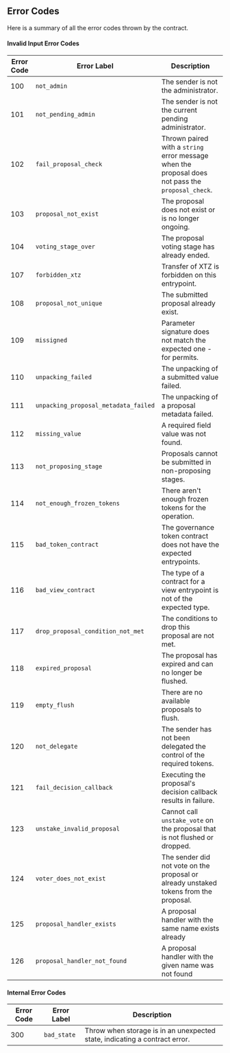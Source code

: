 <!--
- SPDX-FileCopyrightText: 2022 Tezos Commons
- SPDX-License-Identifier: LicenseRef-MIT-TC
-->

<!--
NOTE: This file should not be modified directly.
Use `stack scripts/generate_error_code.hs` instead.
-->

## Error Codes

Here is a summary of all the error codes thrown by the contract.


 #### Invalid Input Error Codes

| Error Code       | Error Label      | Description                                           |
|------------------|------------------|-------------------------------------------------------|
| 100 | `not_admin` | The sender is not the administrator. |
| 101 | `not_pending_admin` | The sender is not the current pending administrator. |
| 102 | `fail_proposal_check` | Thrown paired with a `string` error message when the proposal does not pass the `proposal_check`. |
| 103 | `proposal_not_exist` | The proposal does not exist or is no longer ongoing. |
| 104 | `voting_stage_over` | The proposal voting stage has already ended. |
| 107 | `forbidden_xtz` | Transfer of XTZ is forbidden on this entrypoint. |
| 108 | `proposal_not_unique` | The submitted proposal already exist. |
| 109 | `missigned` | Parameter signature does not match the expected one - for permits. |
| 110 | `unpacking_failed` | The unpacking of a submitted value failed. |
| 111 | `unpacking_proposal_metadata_failed` | The unpacking of a proposal metadata failed. |
| 112 | `missing_value` | A required field value was not found. |
| 113 | `not_proposing_stage` | Proposals cannot be submitted in non-proposing stages. |
| 114 | `not_enough_frozen_tokens` | There aren't enough frozen tokens for the operation. |
| 115 | `bad_token_contract` | The governance token contract does not have the expected entrypoints. |
| 116 | `bad_view_contract` | The type of a contract for a view entrypoint is not of the expected type. |
| 117 | `drop_proposal_condition_not_met` | The conditions to drop this proposal are not met. |
| 118 | `expired_proposal` | The proposal has expired and can no longer be flushed. |
| 119 | `empty_flush` | There are no available proposals to flush. |
| 120 | `not_delegate` | The sender has not been delegated the control of the required tokens. |
| 121 | `fail_decision_callback` | Executing the proposal's decision callback results in failure. |
| 123 | `unstake_invalid_proposal` | Cannot call `unstake_vote` on the proposal that is not flushed or dropped. |
| 124 | `voter_does_not_exist` | The sender did not vote on the proposal or already unstaked tokens from the proposal. |
| 125 | `proposal_handler_exists` | A proposal handler with the same name exists already |
| 126 | `proposal_handler_not_found` | A proposal handler with the given name was not found |





 #### Internal Error Codes

| Error Code       | Error Label      | Description                                           |
|------------------|------------------|-------------------------------------------------------|
| 300 | `bad_state` | Throw when storage is in an unexpected state, indicating a contract error. |



